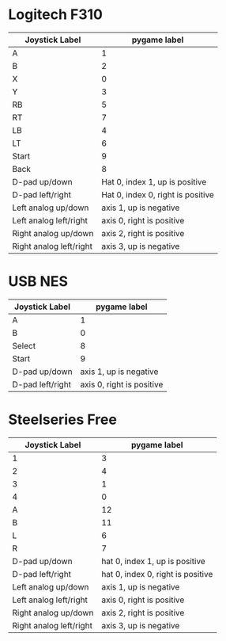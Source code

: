 # Logitech F310
Joystick Label   		| pygame label
-----------------------	| ---------------
A						| 1
B						| 2
X						| 0
Y						| 3
RB						| 5
RT						| 7
LB						| 4
LT						| 6
Start					| 9
Back					| 8
D-pad up/down			| Hat 0, index 1, up is positive
D-pad left/right		| Hat 0, index 0, right is positive
Left analog	up/down		| axis 1, up is negative
Left analog	left/right	| axis 0, right is positive 
Right analog up/down	| axis 2, right is positive
Right analog left/right	| axis 3, up is negative


# USB NES
Joystick Label   	| pygame label
-----------------	| ---------------
A					| 1
B					| 0
Select				| 8
Start				| 9
D-pad up/down		| axis 1, up is negative
D-pad left/right	| axis 0, right is positive


# Steelseries Free
Joystick Label          | pygame label
----------------------- | ---------------
1				        | 3
2                       | 4
3                       | 1
4				        | 0
A                       | 12
B				        | 11
L                       | 6
R                       | 7
D-pad up/down		    | hat 0, index 1, up is positive
D-pad left/right	    | hat 0, index 0, right is positive
Left analog	up/down		| axis 1, up is negative
Left analog	left/right	| axis 0, right is positive 
Right analog up/down	| axis 2, right is positive
Right analog left/right	| axis 3, up is negative